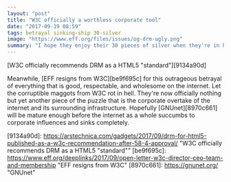 ```yaml
---
layout: "post"
title: "W3C officially a worthless corporate tool"
date: "2017-09-19 08:59"
tags: betrayal sinking-ship 30-silver
image: "https://www.eff.org/files/issues/og-drm-ugly.png"
summary: "I hope they enjoy their 30 pieces of silver when they're in hell"
---
```


[W3C officially recommends DRM as a HTML5 "standard"][9134a90d]

Meanwhile, [EFF resigns from W3C][be9f695c] for this outrageous betrayal of everything that is good, respectable, and wholesome on the internet. Let the corruptible maggots from W3C rot in hell. They're now officially nothing but yet another piece of the puzzle that is the corporate overtake of the internet and its surrounding infrastructure. Hopefully [GNUnet][8970c661] will be mature enough before the internet as a whole succumbs to corporate influences and sinks completely.

  [9134a90d]: https://arstechnica.com/gadgets/2017/09/drm-for-html5-published-as-a-w3c-recommendation-after-58-4-approval/ "W3C officially recommends DRM as a HTML5 "standard""
  [be9f695c]: https://www.eff.org/deeplinks/2017/09/open-letter-w3c-director-ceo-team-and-membership "EFF resigns from W3C"
  [8970c661]: https://gnunet.org/ "GNUnet"
